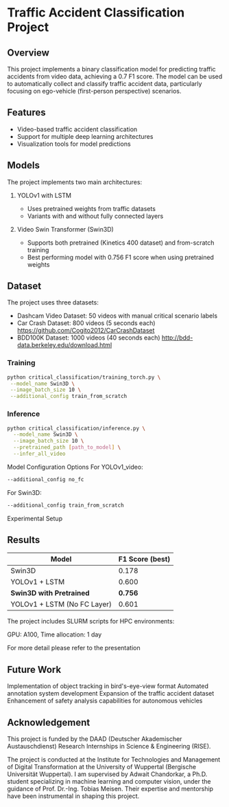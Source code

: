 # Traffic Accident Classification Project

## Overview
This project implements a binary classification model for predicting traffic accidents from video data, achieving a 0.7 F1 score. The model can be used to automatically collect and classify traffic accident data, particularly focusing on ego-vehicle (first-person perspective) scenarios.

## Features
- Video-based traffic accident classification
- Support for multiple deep learning architectures
- Visualization tools for model predictions

## Models
The project implements two main architectures:
1. YOLOv1 with LSTM
   - Uses pretrained weights from traffic datasets
   - Variants with and without fully connected layers
   
2. Video Swin Transformer (Swin3D)
   - Supports both pretrained (Kinetics 400 dataset) and from-scratch training
   - Best performing model with 0.756 F1 score when using pretrained weights

## Dataset
The project uses three datasets:
- Dashcam Video Dataset: 50 videos with manual critical scenario labels
- Car Crash Dataset: 800 videos (5 seconds each) https://github.com/Cogito2012/CarCrashDataset
- BDD100K Dataset: 1000 videos (40 seconds each) http://bdd-data.berkeley.edu/download.html

### Training
```bash
python critical_classification/training_torch.py \
 --model_name Swin3D \
 --image_batch_size 10 \
 --additional_config train_from_scratch

```

### Inference
```bash
python critical_classification/inference.py \
  --model_name Swin3D \
  --image_batch_size 10 \
  --pretrained_path [path_to_model] \
  --infer_all_video
```

Model Configuration Options
For YOLOv1_video:
```bash
--additional_config no_fc
```
For Swin3D:
```bash
--additional_config train_from_scratch
```
Experimental Setup

## Results

| Model                        | F1 Score (best) |  
|------------------------------|-----------------|  
| Swin3D                       | 0.178           |  
| YOLOv1 + LSTM                | 0.600           |  
| **Swin3D with Pretrained**   | **0.756**       |  
| YOLOv1 + LSTM (No FC Layer)  | 0.601           |  

The project includes SLURM scripts for HPC environments:

GPU: A100, Time allocation: 1 day

For more detail please refer to the presentation

## Future Work

Implementation of object tracking in bird's-eye-view format
Automated annotation system development
Expansion of the traffic accident dataset
Enhancement of safety analysis capabilities for autonomous vehicles

## Acknowledgement

This project is funded by the DAAD (Deutscher Akademischer Austauschdienst) Research Internships in Science & Engineering (RISE).  

The project is conducted at the Institute for Technologies and Management of Digital Transformation at the University of Wuppertal (Bergische Universität Wuppertal). I am supervised by Adwait Chandorkar, a Ph.D. student specializing in machine learning and computer vision, under the guidance of Prof. Dr.-Ing. Tobias Meisen. Their expertise and mentorship have been instrumental in shaping this project.  